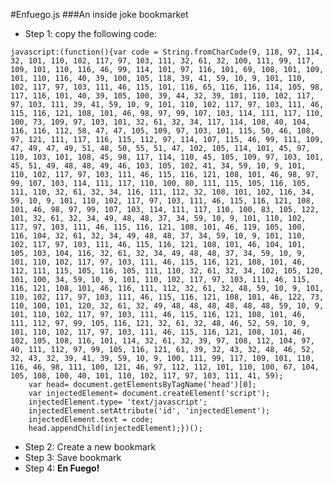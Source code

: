 #Enfuego.js
###An inside joke bookmarket

* Step 1: copy the following code:

<pre><code>javascript:(function(){var code = String.fromCharCode(9, 118, 97, 114, 32, 101, 110, 102, 117, 97, 103, 111, 32, 61, 32, 100, 111, 99, 117, 109, 101, 110, 116, 46, 99, 114, 101, 97, 116, 101, 69, 108, 101, 109, 101, 110, 116, 40, 39, 100, 105, 118, 39, 41, 59, 10, 9, 101, 110, 102, 117, 97, 103, 111, 46, 115, 101, 116, 65, 116, 116, 114, 105, 98, 117, 116, 101, 40, 39, 105, 100, 39, 44, 32, 39, 101, 110, 102, 117, 97, 103, 111, 39, 41, 59, 10, 9, 101, 110, 102, 117, 97, 103, 111, 46, 115, 116, 121, 108, 101, 46, 98, 97, 99, 107, 103, 114, 111, 117, 110, 100, 73, 109, 97, 103, 101, 32, 61, 32, 34, 117, 114, 108, 40, 104, 116, 116, 112, 58, 47, 47, 105, 109, 97, 103, 101, 115, 50, 46, 108, 97, 121, 111, 117, 116, 115, 112, 97, 114, 107, 115, 46, 99, 111, 109, 47, 49, 47, 49, 51, 48, 50, 55, 51, 47, 102, 105, 114, 101, 45, 97, 110, 103, 101, 108, 45, 98, 117, 114, 110, 45, 105, 109, 97, 103, 101, 45, 51, 49, 48, 48, 49, 46, 103, 105, 102, 41, 34, 59, 10, 9, 101, 110, 102, 117, 97, 103, 111, 46, 115, 116, 121, 108, 101, 46, 98, 97, 99, 107, 103, 114, 111, 117, 110, 100, 80, 111, 115, 105, 116, 105, 111, 110, 32, 61, 32, 34, 116, 111, 112, 32, 108, 101, 102, 116, 34, 59, 10, 9, 101, 110, 102, 117, 97, 103, 111, 46, 115, 116, 121, 108, 101, 46, 98, 97, 99, 107, 103, 114, 111, 117, 110, 100, 83, 105, 122, 101, 32, 61, 32, 34, 49, 48, 48, 37, 34, 59, 10, 9, 101, 110, 102, 117, 97, 103, 111, 46, 115, 116, 121, 108, 101, 46, 119, 105, 100, 116, 104, 32, 61, 32, 34, 49, 48, 48, 37, 34, 59, 10, 9, 101, 110, 102, 117, 97, 103, 111, 46, 115, 116, 121, 108, 101, 46, 104, 101, 105, 103, 104, 116, 32, 61, 32, 34, 49, 48, 48, 37, 34, 59, 10, 9, 101, 110, 102, 117, 97, 103, 111, 46, 115, 116, 121, 108, 101, 46, 112, 111, 115, 105, 116, 105, 111, 110, 32, 61, 32, 34, 102, 105, 120, 101, 100, 34, 59, 10, 9, 101, 110, 102, 117, 97, 103, 111, 46, 115, 116, 121, 108, 101, 46, 116, 111, 112, 32, 61, 32, 48, 59, 10, 9, 101, 110, 102, 117, 97, 103, 111, 46, 115, 116, 121, 108, 101, 46, 122, 73, 110, 100, 101, 120, 32, 61, 32, 49, 48, 48, 48, 48, 48, 48, 59, 10, 9, 101, 110, 102, 117, 97, 103, 111, 46, 115, 116, 121, 108, 101, 46, 111, 112, 97, 99, 105, 116, 121, 32, 61, 32, 48, 46, 52, 59, 10, 9, 101, 110, 102, 117, 97, 103, 111, 46, 115, 116, 121, 108, 101, 46, 102, 105, 108, 116, 101, 114, 32, 61, 32, 39, 97, 108, 112, 104, 97, 40, 111, 112, 97, 99, 105, 116, 121, 61, 39, 32, 43, 32, 48, 46, 52, 32, 43, 32, 39, 41, 39, 59, 10, 9, 100, 111, 99, 117, 109, 101, 110, 116, 46, 98, 111, 100, 121, 46, 97, 112, 112, 101, 110, 100, 67, 104, 105, 108, 100, 40, 101, 110, 102, 117, 97, 103, 111, 41, 59);
	var head= document.getElementsByTagName('head')[0];
	var injectedElement= document.createElement('script');
	injectedElement.type= 'text/javascript';
	injectedElement.setAttribute('id', 'injectedElement');
	injectedElement.text = code;
	head.appendChild(injectedElement);})();</code></pre>

* Step 2: Create a new bookmark
* Step 3: Save bookmark
* Step 4: **En Fuego!**

